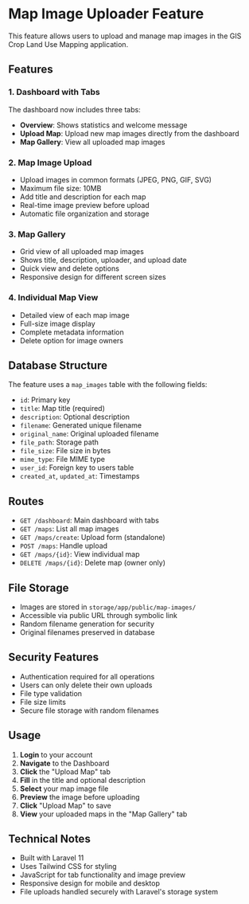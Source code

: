 # Map Image Uploader Feature

This feature allows users to upload and manage map images in the GIS Crop Land Use Mapping application.

## Features

### 1. **Dashboard with Tabs**
The dashboard now includes three tabs:
- **Overview**: Shows statistics and welcome message
- **Upload Map**: Upload new map images directly from the dashboard
- **Map Gallery**: View all uploaded map images

### 2. **Map Image Upload**
- Upload images in common formats (JPEG, PNG, GIF, SVG)
- Maximum file size: 10MB
- Add title and description for each map
- Real-time image preview before upload
- Automatic file organization and storage

### 3. **Map Gallery**
- Grid view of all uploaded map images
- Shows title, description, uploader, and upload date
- Quick view and delete options
- Responsive design for different screen sizes

### 4. **Individual Map View**
- Detailed view of each map image
- Full-size image display
- Complete metadata information
- Delete option for image owners

## Database Structure

The feature uses a `map_images` table with the following fields:
- `id`: Primary key
- `title`: Map title (required)
- `description`: Optional description
- `filename`: Generated unique filename
- `original_name`: Original uploaded filename
- `file_path`: Storage path
- `file_size`: File size in bytes
- `mime_type`: File MIME type
- `user_id`: Foreign key to users table
- `created_at`, `updated_at`: Timestamps

## Routes

- `GET /dashboard`: Main dashboard with tabs
- `GET /maps`: List all map images
- `GET /maps/create`: Upload form (standalone)
- `POST /maps`: Handle upload
- `GET /maps/{id}`: View individual map
- `DELETE /maps/{id}`: Delete map (owner only)

## File Storage

- Images are stored in `storage/app/public/map-images/`
- Accessible via public URL through symbolic link
- Random filename generation for security
- Original filenames preserved in database

## Security Features

- Authentication required for all operations
- Users can only delete their own uploads
- File type validation
- File size limits
- Secure file storage with random filenames

## Usage

1. **Login** to your account
2. **Navigate** to the Dashboard
3. **Click** the "Upload Map" tab
4. **Fill** in the title and optional description
5. **Select** your map image file
6. **Preview** the image before uploading
7. **Click** "Upload Map" to save
8. **View** your uploaded maps in the "Map Gallery" tab

## Technical Notes

- Built with Laravel 11
- Uses Tailwind CSS for styling
- JavaScript for tab functionality and image preview
- Responsive design for mobile and desktop
- File uploads handled securely with Laravel's storage system

